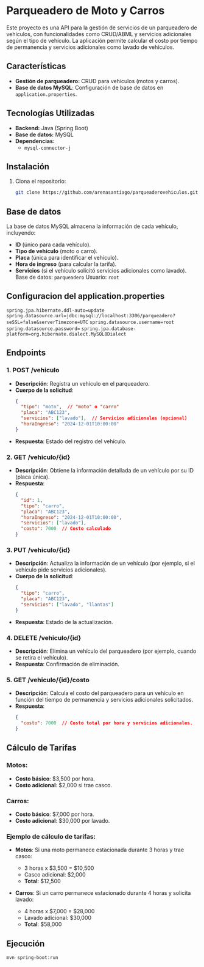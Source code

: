 # Parqueadero de Moto y Carros

Este proyecto es una API para la gestión de servicios de un parqueadero de vehículos, con funcionalidades como CRUD/ABML y servicios adicionales según el tipo de vehículo. La aplicación permite calcular el costo por tiempo de permanencia y servicios adicionales como lavado de vehículos.

## Características
- **Gestión de parqueadero:** CRUD para vehículos (motos y carros).
- **Base de datos MySQL**: Configuración de base de datos en `application.properties`.

## Tecnologías Utilizadas

- **Backend:** Java (Spring Boot)
- **Base de datos:** MySQL
- **Dependencias:**
  - `mysql-connector-j`

## Instalación
1. Clona el repositorio:

   ```bash
   git clone https://github.com/arenasantiago/parqueaderovehiculos.git


## Base de datos
La base de datos MySQL almacena la información de cada vehículo, incluyendo:
- **ID** (único para cada vehículo).
- **Tipo de vehículo** (moto o carro).
- **Placa** (única para identificar el vehículo).
- **Hora de ingreso** (para calcular la tarifa).
- **Servicios** (si el vehículo solicitó servicios adicionales como lavado).
 Base de datos: `parqueadero`
 Usuario: `root`

 ## Configuracion del application.properties
  `spring.jpa.hibernate.ddl-auto=update`
  `spring.datasource.url=jdbc:mysql://localhost:3306/parqueadero?seSSL=false&serverTimezone=UTC`
  `spring.datasource.username=root`
  `spring.datasource.password=`
  `spring.jpa.database-platform=org.hibernate.dialect.MySQL8Dialect`
  ## Endpoints

### 1. **POST /vehiculo**
   - **Descripción**: Registra un vehículo en el parqueadero.
   - **Cuerpo de la solicitud**:
     ```json
     {
       "tipo": "moto",  // "moto" o "carro"
       "placa": "ABC123", 
       "servicios": ["lavado"],  // Servicios adicionales (opcional)
       "horaIngreso": "2024-12-01T10:00:00"
     }
     ```
   - **Respuesta**: Estado del registro del vehículo.

### 2. **GET /vehiculo/{id}**
   - **Descripción**: Obtiene la información detallada de un vehículo por su ID (placa única).
   - **Respuesta**:
     ```json
     {
       "id": 1,
       "tipo": "carro",
       "placa": "ABC123",
       "horaIngreso": "2024-12-01T10:00:00",
       "servicios": ["lavado"],
       "costo": 7000  // Costo calculado
     }
     ```

### 3. **PUT /vehiculo/{id}**
   - **Descripción**: Actualiza la información de un vehículo (por ejemplo, si el vehículo pide servicios adicionales).
   - **Cuerpo de la solicitud**:
     ```json
     {
       "tipo": "carro",
       "placa": "ABC123",
       "servicios": ["lavado", "llantas"]
     }
     ```
   - **Respuesta**: Estado de la actualización.

### 4. **DELETE /vehiculo/{id}**
   - **Descripción**: Elimina un vehículo del parqueadero (por ejemplo, cuando se retira el vehículo).
   - **Respuesta**: Confirmación de eliminación.

### 5. **GET /vehiculo/{id}/costo**
   - **Descripción**: Calcula el costo del parqueadero para un vehículo en función del tiempo de permanencia y servicios adicionales solicitados.
   - **Respuesta**:
     ```json
     {
       "costo": 7000  // Costo total por hora y servicios adicionales.
     }
     ```
## Cálculo de Tarifas
### Motos:
- **Costo básico**: $3,500 por hora.
- **Costo adicional**: $2,000 si trae casco.

### Carros:
- **Costo básico**: $7,000 por hora.
- **Costo adicional**: $30,000 por lavado.

### Ejemplo de cálculo de tarifas:
- **Motos**: Si una moto permanece estacionada durante 3 horas y trae casco:
  - 3 horas x $3,500 = $10,500
  - Casco adicional: $2,000
  - **Total**: $12,500

- **Carros**: Si un carro permanece estacionado durante 4 horas y solicita lavado:
  - 4 horas x $7,000 = $28,000
  - Lavado adicional: $30,000
  - **Total**: $58,000
 ## Ejecución
   `mvn spring-boot:run`
